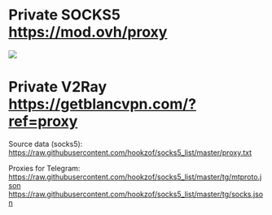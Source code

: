 # Private SOCKS5 https://mod.ovh/proxy
[<img src="img/proxies.gif">](https://mod.ovh/proxy)
# Private V2Ray https://getblancvpn.com/?ref=proxy

Source data (socks5): https://raw.githubusercontent.com/hookzof/socks5_list/master/proxy.txt

Proxies for Telegram:  
https://raw.githubusercontent.com/hookzof/socks5_list/master/tg/mtproto.json
https://raw.githubusercontent.com/hookzof/socks5_list/master/tg/socks.json
